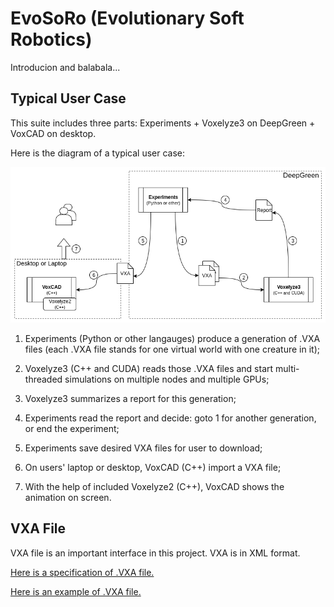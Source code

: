 # EvoSoRo (Evolutionary Soft Robotics)

Introducion and balabala...

## Typical User Case

This suite includes three parts: Experiments + Voxelyze3 on DeepGreen + VoxCAD on desktop.

Here is the diagram of a typical user case:

![A Typical User Case](https://github.com/liusida/EvoSoRo/blob/master/doc/misc/TypicalUseCase.png?raw=true)

1. Experiments (Python or other langauges) produce a generation of .VXA files (each .VXA file stands for one virtual world with one creature in it);

2. Voxelyze3 (C++ and CUDA) reads those .VXA files and start multi-threaded simulations on multiple nodes and multiple GPUs;

3. Voxelyze3 summarizes a report for this generation;

4. Experiments read the report and decide: goto 1 for another generation, or end the experiment;

5. Experiments save desired VXA files for user to download;

6. On users' laptop or desktop, VoxCAD (C++) import a VXA file;

7. With the help of included Voxelyze2 (C++), VoxCAD shows the animation on screen.

## VXA File

VXA file is an important interface in this project. VXA is in XML format.

[Here is a specification of .VXA file.](https://github.com/liusida/EvoSoRo/blob/master/doc/VXA_File_Format.md)

[Here is an example of .VXA file.](https://github.com/liusida/EvoSoRo/blob/master/doc/misc/example.vxa)


